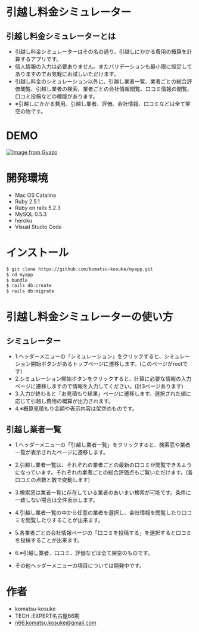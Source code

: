 # 引越し料金シミュレーター

## 引越し料金シミュレーターとは
 
* 引越し料金シミュレーターはその名の通り、引越しにかかる費用の概算を計算するアプリです。
* 個人情報の入力は必要ありません。またバリデーションも最小限に設定してありますのでお気軽にお試しいただけます。
* 引越し料金のシミュレーション以外に、引越し業者一覧、業者ごとの総合評価閲覧、引越し業者の検索、業者ごとの会社情報閲覧、口コミ情報の閲覧、口コミ投稿などの機能があります。
* ※引越しにかかる費用、引越し業者、評価、会社情報、口コミなどは全て架空の物です。
 
# DEMO
 
[![Image from Gyazo](https://i.gyazo.com/595a297619a4830eae0ff5e6c67b2b01.gif)](https://gyazo.com/595a297619a4830eae0ff5e6c67b2b01)
 
# 開発環境
 
* Mac OS Catalina
* Ruby 2.5.1
* Ruby on rails 5.2.3
* MySQL 0.5.3
* heroku
* Visual Studio Code

# インストール
 
```bash
$ git clone https://github.com/komatsu-kosuke/myapp.git
$ cd myapp
$ bundle
$ rails db:create
$ rails db:migrate
```

# 引越し料金シミュレーターの使い方
## シミュレーター
  * 1.ヘッダーメニューの「シミュレーション」をクリックすると、シミュレーション開始ボタンがあるトップページに遷移します。(このページがrootです)
  * 2.シミュレーション開始ボタンをクリックすると、計算に必要な情報の入力ページに遷移しますので情報を入力してください。(計3ページあります)
  * 3.入力が終わると「お見積もり結果」ページに遷移します。選択された値に応じて引越し費用の概算が出力されます。
  * 4.※概算見積もり金額や表示内容は架空のものです。

## 引越し業者一覧
  * 1.ヘッダーメニューの「引越し業者一覧」をクリックすると、検索窓や業者一覧が表示されたページに遷移します。
  * 2.引越し業者一覧は、それぞれの業者ごとの最新の口コミが閲覧できるようになっています。それぞれの業者ごとの総合評価点もご覧いただけます。(各口コミの点数と数で変動します)
  * 3.検索窓は業者一覧に存在している業者のあいまい検索が可能です。条件に一致しない場合は全件表示します。
  * 4.引越し業者一覧の中から任意の業者を選択し、会社情報を閲覧したり口コミを閲覧したりすることが出来ます。
  * 5.各業者ごとの会社情報ページの「口コミを投稿する」を選択すると口コミを投稿することが出来ます。
  * 6.※引越し業者、口コミ、評価などは全て架空のものです。


* その他ヘッダーメニューの項目については開発中です。
 
# 作者
 
* komatsu-kosuke
* TECH::EXPERT名古屋66期
* n66.komatsu.kosuke@gmail.com

